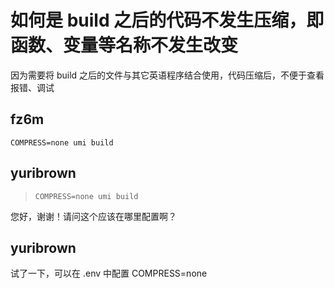 # 如何是 build 之后的代码不发生压缩，即函数、变量等名称不发生改变

因为需要将 build 之后的文件与其它英语程序结合使用，代码压缩后，不便于查看报错、调试

## fz6m

`COMPRESS=none umi build`

## yuribrown

> `COMPRESS=none umi build`

您好，谢谢！请问这个应该在哪里配置啊？

## yuribrown

试了一下，可以在 .env 中配置 COMPRESS=none

